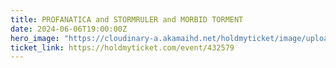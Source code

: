 ```yaml
---
title: PROFANATICA and STORMRULER and MORBID TORMENT
date: 2024-06-06T19:00:00Z
hero_image: "https://cloudinary-a.akamaihd.net/holdmyticket/image/upload/w_200,h_250,c_fit,c_limit,q_68,dn_72,f_auto/v6/uploads/flyers2/vwutf22znv8pn9hictbg.jpg"
ticket_link: https://holdmyticket.com/event/432579
---
```


